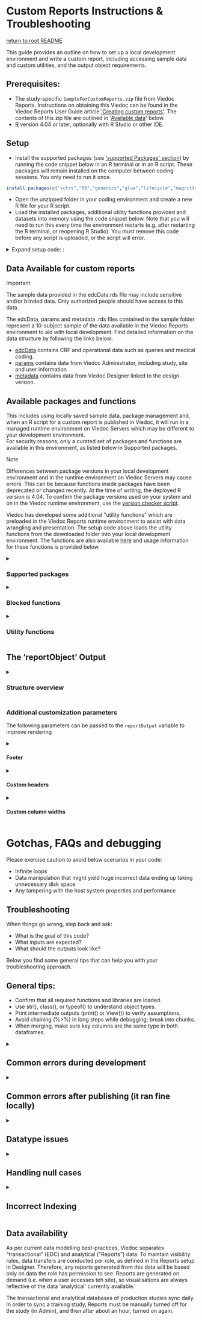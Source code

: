# Custom Reports Instructions & Troubleshooting
[return to root README](./README.md)

This guide provides an outline on how to set up a local development environment and write a custom report, including accessing sample data and custom utilities, and the output object requirements. 

## Prerequisites:
- The study-specific `SampleForCustomReports.zip` file from Viedoc Reports. Instructions on obtaining this Viedoc can be found in the Viedoc Reports User Guide article ['Creating custom reports'](https://help.viedoc.net/c/8a3600/6e9c82/). The contents of this zip file are outlined in '[Available data](#available-datavalid-inputs)'
 below. 
- [R](https://posit.co/downloads/) version 4.04 or later, optionally with R Studio or other IDE.

## Setup

- Install the supported packages (see ['supported Packages' section](#supported-packages)) by running the code snippet below in an R terminal or in an R script. These packages will remain installed on the computer between coding sessions. You only need to run it once.
```R
install.packages(c("vctrs","R6","generics","glue","lifecycle","magrittr","tibble","ellipsis","pillar","crayon","pkgconfig","tidyselect","purrr","Rcpp","tidyr","dplyr","rlang","lubridate","stringr","stringi","plotly","survival","xml2"))
```
- Open the unzipped folder in your coding environment and create a new R file for your R script.
- Load the installed packages, additional utility functions provided and datasets into memory using the code snippet below. Note that you will need to run this every time the environment restarts (e.g. after restarting the R terminal, or reopening R Studio). You must remove this code before any script is uploaded, or the script will error.

<details> <summary> Expand setup code: :</summary>

```R
library(vctrs)
library(R6)
library(generics)
library(glue)
library(lifecycle)
library(magrittr)
library(tibble)
library(ellipsis)
library(pillar)
library(crayon)
library(pkgconfig)
library(tidyselect)
library(purrr)
library(Rcpp)
library(tidyr)
library(dplyr)
library(rlang)
library(lubridate)
library(stringr)
library(stringi)
library(plotly)
library(survival)
library(xml2)

# setwd("C:\\Users\\SvenSvensson\\Downloads\\SampleForCustomReports") # typically not necessary in R Studio
source("utilityFunctions.R", local = T)
edcData <- readRDS("edcData.rds")
params <- readRDS("params.rds")
metadata <- readRDS("metadata.rds")
```
</details>

## Data Available for custom reports 

> [!Important]
> The sample data provided in the edcData.rds file may include sensitive and/or blinded data. Only authorized people should have access to this data.

The edcData, params and metadata .rds files contained in the sample folder represent a 10-subject sample of the data available in the Viedoc Reports environment to aid with local development. Find detailed information on the data structure by following the links below:
- [edcData](./data_obj/edcData.md) contains CRF and operational data such as queries and medical coding. 
- [params](./data_obj/params.md) contains data from Viedoc Administrator, including study, site and user information
- [metadata](./data_obj/metadata.md) contains data from Viedoc Designer linked to the design version.


## Available packages and functions

This includes using locally saved sample data, package management and, when an R script for a custom report is published in Viedoc, it will run in a managed runtime environment on Viedoc Servers which may be different to your development environment.  
For security reasons, only a curated set of packages and functions are available in this environment, as listed below in Supported packages. 

> [!Note]  
> Differences between package versions in your local development environment and in the runtime environment on Viedoc Servers may cause errors. This can be because functions inside packages have been deprecated or changed recently.
> At the time of writing, the deployed R version is 4.04. To confirm the package versions used on your system and on in the Viedoc runtime environment, use the [version checker script](../utils/version_checker.R).    

Viedoc has developed some additional "utility functions" which are preloaded in the Viedoc Reports runtime environment to assist with data wrangling and presentation. The setup code above loads the utility functions from the downloaded folder into your local development environment. The functions are also available [here](../utils/utilityFunctions.R) and usage information for these functions is provided below. 

<details> <summary><h3> Supported packages </h3></summary>
    
- vctrs  <br>
- R6  <br>
- generics  <br>
- glue  <br>
- lifecycle  <br>
- magrittr  <br>
- tibble  <br>
- ellipsis  <br>
- pillar  <br>
- crayon  <br>
- pkgconfig  <br>
- tidyselect  <br>
- purrr  <br>
- Rcpp  <br>
- tidyr  <br>
- dplyr  <br>
- rlang  <br>
- lubridate  <br>
- stringr  <br>
- stringi  <br>
- plotly  <br>
- survival  <br>
- xml2  <br>
</details>

<details><summary><h3>Blocked functions</h3></summary>
    
- system <br>
- system2 <br>
- dir.create <br>
- library <br>
- require <br>
- Sys.sleep <br>
- unlink <br>
- file.remove <br>
- file.rename <br>
- tempdir <br>
- detach <br>
- file.copy <br>
- file.create <br>
- file.append <br>
- setwd <br>

> Newly blocked (Viedoc 4.84):
> - source  <br>
> - readLine  <br>
> - scan  <br>
> - readChar  <br>
> - readBin  <br>
> - read.table  <br>
> - read.delim  <br>
> - read.delim2  <br>
> - read.csv  <br>
> - read.csv2  <br>
> - pipe  <br>
> - exec  <br>
> - exec_wait  <br>
> - exec_background  <br>
> - exec_internal  <br>
> - ps  <br>

> Temporarily blocked (Viedoc 4.84), but will be unblocked in 4.85 release  
> - run  <br>
> - process$new  <br>
> - get  <br>
> - do.call  <br>
> - eval  <br>
> - parse  <br>
> - assign  <br>
> - match.fun  <br>
> - call2  <br>
> - evalq  <br>
> - with  <br>
> - getFromNamespac <br>

</details>

<details><summary><h3>Utility functions</h3></summary>  

<details><summary>isValid </summary>  
    
```R
isValid(x)
```

- Purpose: Check whether a value is valid
- Input parameters: any
- Returns logical: 
  - TRUE: 
    - 1. 
      - is not atomic
    - 2. OR
      - is atomic AND 
      - is not null AND 
      - all is not NA AND 
      - is not character or logical when vector contains no empty strings, omitting NA
  - FALSE: 
    - 1. 
      - is atomic AND 
      - is null 
    - 2. OR
      - is atomic AND 
      - is not null AND 
      - all is NA 
    - 3. OR
      - is atomic AND 
      - is not null AND 
      - all is not NA AND
      - is character OR Logical AND vector contains no empty strings when omitting NA

</details>

<details><summary>validLevels </summary>  
    
```R
validLevels(vec, type = "", decreasing = T)
```

- Purpose: Get unique values in a character vector or factor. If the input argument is a factor, unique levels are extracted while dropping the levels that are not present in the input
- Input params:
  - Vec - the character vector or factor from which the unique values should be extracted
  - Type 
     - if type is left blank, the result is sorted alphabetically.
     - if type == 'frequency', the result is sorted based on the frequency of the individual values in the input vector
  - Decreasing 
    - if type is blank, this value is ignored. 
    - If type == "frequency", then this value is used to identify the sort order of the frequency
- Return object
  - if type == "" & input is a factor, returns levels(vec)[levels(vec) %in% unique(vec)]
  - if type == "" & input is not a factor, returns sort(unique(vec))
  - if type == "frequency", returns names(sort(table(vec)[table(vec)!=0], decreasing = decreasing))
  - else returns character(0)

</details>
<details><summary>prepareDataForDisplay</summary>  
    
```R
prepareDataForDisplay(data, forceFactor = c(), forceCharacter = c(), blankText = "(blank)", retainFactor = c()
```

- Purpose: Prepare the data.frame for optimal display via the DT package
- Input parameters:
  - Data - data.frame that should be prepared for display 
  - ForceFactor 
    - a character vector of column names that should be forced as factor field.
    - This can be used to force SiteCode into character, without which it would default to numeric.
    - This will help in an optimal filtering feature for the numeric columns (dropdown instead of range filter)
  - forceCharacter - a character vector of column names that should be forced as character field. 
    - Similar usage as forceFactor where there is a need to force a numeric field into character, but not factorize the data
    - If the column is not listed in this parameter, and if the data contains only numeric value, then the column will be rendered as numeric
  - blankText - value provided in this parameter will be used to replace blank values
  - retainFactor 
    - The function will by default reapply factorization for all the factor fields, character fields (that are not part of forceCharacter),a nd fields that are listed in forceFactor. Hence, for fields that should not lose its assigned factor levels should be listed in this field
- output: data.frame (or same as input data object)

</details>
<details><summary>setNAtoBlank</summary>  

```R
setNAtoBlank(data, replaceWithText = "", forceCharacter = c()
```

- Purpose: Remove all NA fields and replace them with blank or substitute text
- Input parameters
  - data - input data.frame
  - replaceWithText - Substitute text to be used as replacement for blank values
  - forceCharacter - a characer vector of columns names that should be forced to character type instead of numeric
- Output: data.frame

</details>
<details><summary>getLabel</summary>  

```R
getLabel(data)
```    
   
- Purpose: Get the column labels of a data.frame as character vector
- Input parameters: 
  - data - input data.frame
- Output: character vector

</details>
<details><summary>setLabel</summary>  

```R
setLabel(data, labels)
```   

- Purpose: Set the column labels of a data.frame
- Input parameters: 
  - data - input data.frame
- Labels - a list of column labels. The number of columns in the data and the count of labels provided in this parameter should match
- Output: data.frame

</details>
<details><summary>getColumnDefs</summary>  

```R
getColumnDefs(colwidths = NA, data = NA, alignRight = NA, alignLeft = NA, alignCenter = NA)
```

- Purpose: Provide an easy way to define column widths for report outputs. Uses DT package
- Parameters:
  - colwidths - a numeric vector of column widths in pixels. Length of this parameter should match the count of columns in the data for which this will be used. This parameter is ignored if data is provided
  - data - if data if provided, then the column width is calculated based on the data
  - alignRight - a numeric vector of column numbers that should be right-aligned in display
  - alignLeft - a numeric vector of column numbers that should be left-aligned in display
  - alignCenter - a numeric vector of column numbers that should be center-aligned in display
  - NOTE: While using alignRight, alignLeft, or alignCenter, it is suggested to also include colwidths or data parameter for optimal result
- Output: list of column definitions as described in DT package.

</details>
</details>

## The ‘reportObject’ Output 


<details><summary><h3>Structure overview<h3/></summary>

A variable referenced as ‘reportObject’ must be specified in the R script. This object will be used to render the custom reports.
` reportObject’ must be a list of lists - each indexed/named value in the top-level list is itself an indexed list that represents a ‘sub-report’. The index for each sub-report is used as the ‘title’ of the sub-report.
A sub-report contains either a table or a graph object to be rendered. Only one sub-report is visible at a time in Viedoc Reports, and If more than one sub-report is included (i.e. the reportOutput list contains more than one item), a drop-down menu becomes available, populated with the sub-report titles.
Each sub-report list must contain specific indexes/names for the values, as they are used to understand what objects to render. 
- if the object is a table, it must be a data.frame() object labelled "data". 
- if the object is a graph, it must be a plot_ly() object labelled "plot". 
The pseudocode below gives an idea of the structure and the data types required, and additional examples provide information on optional parameters.

```
reportOutput <- list(
"My First Table Report" = list(
    "data"=df
    OR:     
    footer=list(text = "", displayOnly=FALSE),   # Optional
     header= # Optional argument
list
                          firstLevel = c('col1-3', 'col1-3', 'col1-3', 'col4'),
                          secondLevel = c('col1', 'col2', 'col3', 'col4') # Optional for header item
)
    OPTIONAL: columnDefs=getColumnDefs() # see util function below
  ),
"My Plot Report" = list(
    "plot=plot_ly(df),
    footer=list(text = "", displayOnly=FALSE)  # Optional
  ),
"My Second Table Report" = list(
    "data"=…)
)

```

An example of a single table output: 
```R 
reportOutput <- list("Name of output" = list("data" = data.frame()))
``` 

An example of a single graph output: 
```R 
reportOutput <- list("Name of output" = list("data" = plot_ly()))

An example of two outputs:
```R 
reportOutput <- list(
                   "Name of first output" = list("data" = data.frame()),
                   "Name of second output" = list("data" = data.frame())
                 )
```

Two outputs (one data frame and another plotly)
```R 
reportOutput <- list(
                  "Name of first output" = list("data" = data.frame()),
                  "Name of second output" = list("plot" = plot_ly())
                )
```

> [!NOTE] 
> - Custom report supports only plot_ly plots. Please refer to https://plotly.com/r/reference/ for help on plotly plots.
>- Using words other than “data” or “plot” will result in error

</details>

### Additional customization parameters

The following parameters can be passed to the `reportOutput` variable to improve rendering

<details><summary><h4> Footer </h4></summary>

A footer to the output table can be included as given in the below example:

```R 
reportOutput <- list("by Country" = list("data" = data.frame(), footer =list(text = "Additional notes to the table", displayOnly = TRUE)))
```

The footer text can include HTML tags. 
eg. `"This footer text <strong>emphasizes</strong> a word"` renders like this: "This footer text <strong>emphasizes</strong> a word"
- `displayOnly` - an optional logical parameter that affects how the custom report behaves on download. If not specified, defaults to FALSE.
- If `TRUE`, the footer will be displayed, but ignored when the report is downloaded. 
- If `FALSE`, the footer will be included in the download.
For a plot output, if "`displayOnly = FALSE`", then please use plotly `bottommargin` (refer the example code below) to sufficiently display the note in the plot
</details>
<details><summary><h4> Custom headers </h4></summary>

Normally, the data.frame column labels will be used as table header. However, the column labels can be overridden using the header feature as given below:
```R 
newHeader <- list(firstLevel = c("Study", "Country", "Site Code", "SiteName", "Subject", "Screened", "Enrolled", "Candidate", "Ongoing","Completed", "Withdrawn"))
reportOutput <- list("by Country" = list("data" = data.frame(), header =newHeader))
```
Two levels of header can be set for a table as given below:
```R
 twoLevelHeader <- list(
   firstLevel = c("Column 1", "Column 2", rep("Covers Columns 3, 4, 5", 3), "Column 6", "Column 7", rep("Covers Columns 8, 9", 2)),
   secondLevel = c("Column 3", "Column 4", "Column 5", "Column 8", "Column 9")
 )
 reportOutput <- list("by Country" = list("data" = data.frame(), header = twoLevelHeader))
```

The above code will render a header as shown below:

```
--------------------------------------------------------------------------------------------------
                    |     Covers Columns 3, 4, 5     |                     | Covers Columns 8, 9 | 
-------------------------------------------------------------------------------------------------
Column 1 | Column 2 | Column 3 | Column 4 | Column 5 | Column 6 | Column7 | Column 8 | Column 9 | 
-------------------------------------------------------------------------------------------------
```

A single-level header can include HTML tags. 

> [!CAUTION]
> If the wrong number of names are provided for the header parameter, it will revert to the labels included in the table.
</details>

<details><summary><h4> Custom column widths </h4></summary>
The column width can be defined for all or selected columns as give below: 

```R
df <- data.frame() # Output data

widths <- rep(0, ncol(df)) # set all columns to auto width
widths[2] <- 105 # Set 2nd column to 105 px
widths[5] <- 90 # Set 5th column to 90 px
widths[6:11] <- 60 # Set columns 6 to 11 to 60 px

newcolumnDefs <- getColumnDefs(colwidths = widths)

reportOutput <- list(
  "by Country" = list("data" = df, columnDefs =newcolumnDefs)
  )
```
</details>

# Gotchas, FAQs and debugging

Please exercise caution to avoid below scenarios in your code:

- Infinite loops
- Data manipulation that might yield huge incorrect data ending up taking unnecessary disk space
- Any tampering with the host system properties and performance

## Troubleshooting

When things go wrong, step back and ask:
- What is the goal of this code?
- What inputs are expected?
- What should the outputs look like?

Below you find some general tips that can help you with your troubleshooting approach.

## General tips:
- Confirm that all required functions and libraries are loaded.
- Use str(), class(), or typeof() to understand object types.
- Print intermediate outputs (print() or View()) to verify assumptions.
- Avoid chaining (%>%) in long steps while debugging; break into chunks.
- When merging, make sure key columns are the same type in both dataframes.

<details><summary><H2>Common errors during development</H2></summary>
<details><summary><H3>Error: No Package Found</H3></summary>

``` R
Error in library(R6) : there is no package called 'R6'
```
Cause: 
You have not installed the packages. Each package must be installed the first time you work in an R environment.

Fix: see [Setup](./dev_guide.md#setup) above
``` R
install.packages("R6")
```


</details>
<details><summary><H3>Error: Cannot Open File</H3></summary>

``` R
> In file(filename, "r", encoding = encoding) :
>   cannot open file 'utilityFunctions.R': No such file or directory
```
(Likely) cause:
The R terminal is not using the correct directory as the 'working directory'

Fix:
> Ensure that you substitute in the correct path to your R files
```R
setwd("C:\\Users\\JackSpratt\\Downloads\\SampleForCustomReports")
```

</details>
<details><summary><H3>Error: subscript out of bounds</H3></summary>

``` R
> Error in vec[4] : subscript out of bounds
```
Explanation: You tried to access the 4th element of a 3-element vector.
See 
(Likely) cause:
The column or row that you are trying to get doesn't exist. You may be calling the [n+1]th item in a list that is n items long, or using an incorrect column name.


</details>
<details><summary><H3>Error: object of type ‘closure’ is not subsettable</H3></summary>
 
``` R
Error in mean[1] : object of type 'closure' is not subsettable
```
Possible cause:
Cause: A typo (e.g., forgot to add parentheses or had a name clash with a function) resulted in an object being interpreted as a function.

Possible cause: You overrode the built-in mean function with a custom function, then tried to index it as if it were a list or vector. (see [Incorrect Indexing](./dev_guide.md#incorrect-indexing-) below)
Example:
``` R
mean <- function(x) x + 1
mean[1]
```

</details></details>
<details><summary><H2>Common errors after publishing (it ran fine locally) </H2></summary>
Differences to consider besides the functions available those relating to the additional data available in the production environment, specifically with respect to additional/nonstandard datatypes and data and data labels from earlier design versions.

<details><summary><H3>Error: Could not find function</H3></summary>
 
Error:
``` R
> Could not find function "..."
```
(Likely) cause:
You are using a package or function other than ones that are supported by Viedoc Custom Report (see [Supported Packages](https://github.com/viedoc/custom-reports/blob/syllybelle-prune-contents/docs/dev_guide.md#-supported-packages-) above).
Alternatively, you may be using a different version of a package that is supported. Upload [this utility script](https://github.com/viedoc/custom-reports/blob/main/utils/version_checker.R) as a Custom Report to see the package versions that are used by Viedoc Reports.

Fix:
Find an alternative function to achieve the same result, if possible.

</details>
<details><summary><H3>Error: uses the forbidden function</H3></summary>
 
Error:
```R
Custom report code uses the forbidden functions (library). Please check and upload the code again.
```
(Likely) cause:
You have forgotten to comment out or delete the development environment setup code.

Fix:
Ensure any code included to load packages and data is commented out. Check the list of [Forbidden Functions](./dev_guide.md#blocked-functions) above to make sure you're not using a blocked function in your code.

</details>
<details><summary><H3>Error: no applicable method function</H3></summary>

Error:
``` R
no applicable method for [...] applied to an object of class "NULL"
```
(Possible) cause: 
The input form requested contains no data or does not exist.

Fix:
- Ensure there is data for the forms used, and that you are not filtering out all valid cases (see [Handling null cases](https://github.com/viedoc/custom-reports/blob/syllybelle-prune-contents/docs/dev_guide.md#handling-null-cases-) below). Add null checks to your code, to prevent errors if there are no cases
- Confirm that you are not indexing a non-existent column (see [Incorrect Indexing](https://github.com/viedoc/custom-reports/blob/syllybelle-prune-contents/docs/dev_guide.md#incorrect-indexing-) below.)
- Confirm that datatypes are explicitly handled. Production data may introduce new datatypes that are not present in the data sample.

</details>
</details>

<details><summary><h2>Datatype issues </h2></summary>
Datatype issues can often be very insidious, as they can fail 'silently', or masquerade  as other issues.
For example, a mismatch in conditional logic can cause incorrect filtering:
 
 ```R
df <- data.frame(id = c(1, 2, 3), name = c("Alice", "Bob", "Carol"))
df %>% filter(id == "2")  # returns no rows
```

Joining dataframes with mismatched columns can also be an issue.
```R
df1 <- data.frame(id = 1:3)  # integers
df2 <- data.frame(id = c("1", "2", "3"))  # character

inner_join(df1, df2, by = "id")  # returns null
```


 
### Get value from a dataframe as a string
R will return a factor or numeric by default, depending on how the dataframe was created. To ensure a string, use `paste0()` or `as.character()`.

 ```R
item_id <- paste0(df$itemId[1])  # Ensures value is string
# alternatively:
item_id <- as.character(df$itemId[1])

```

### Convert DataFrame Columns to Specific Types
Sometimes, especially after reading from CSVs or APIs, the data types may not be what you expect. Use `mutate(across(...))` for converting multiple columns:
```R
df <- df %>%
  mutate(across(everything(), as.character))  # or as.numeric, as.factor, etc.
```
Use `str(df)` or `glimpse(df)` to confirm column types.

</details>
<details><summary><h2>Handling null cases </h2></summary>

Certain functions will raise errors if they receive a NULL value, instead of an empty dataframe or list. This can often be an issue in Viedoc Reports, but not in your local environment.

It's important to note that if no forms have been completed, they will not be represented in the dataset, so for example, if no adverse events have occurred, `edcData$Forms$AE` will return null.

The way to fix this issue is to create a default object to return.

### Return text if no data is available

 ```R
# example 1: if/else logic
emptyReport <- list("data" = data.frame(EmptyOutput = "No valid subjects."))
valid_subjects  <- edcData$Forms$DM %>% filter(DMSEX != "F")
if (nrow(valid_subjects)> 0 && 
  !is.null(valid_subjects) 
) {
 # ...
} else reportOutput <- list("No report" = emptyReport))

# example 2: functional
generate_output_object <- function() {
  valid_subjects  <- edcData$Forms$DM %>% filter(DMSEX != "F")
  emptyReport <- list("data" = data.frame(EmptyOutput = "No data available."))
  if (
    is.null(valid_subjects) ||
      nrow(valid_subjects)==0 
   ) return(list("No reports" = emptyReport))
  # ...
}

reportOutput <- generate_output_object()

```

### Return NA value if source dataframe is empty

 ```R
myFunction <- function(df)
default_value <- NA_character_
if (nrow(df) == 0) {
    return(default_value)
  }
```

### Return empty dataframe if source dataframe is null or empty

 ```R
if(is.null(ae_data) || nrow(ae_data)==0){
  ae_data <- data.frame(matrix(ncol = 6, nrow = 0)) %>%
    mutate(across(!item_3, as.character))
  colnames(ae_data) <- c("SubjectId","SiteName","item_1","item_2","item_3",)
}
```

### Get value based on another column if exists

```R
first_value <- default_value

if(!is.null(df) && nrow(df) > 0){
  if (id_value %in% df$id_column){
    values_where_true <- df %>%
      filter(id_column == id_value) %>%
      select(value_column)
    first_value <- paste0(
      values_where_true[
        order(values_where_true$date_column, decreasing = FALSE),
      ][1]
    )
  }
}
```

</details>
<details><summary><h2>Incorrect Indexing </h2></summary>

Indexing errors are extremely common in R and often result in confusing or misleading behavior.
### Subscript Out of Bounds
This happens when you attempt to access an index that doesn’t exist.

```R
vec <- c(1, 2, 3)
vec[4]  # Error: subscript out of bounds
```
Fix:
Always check the length of your vector or the number of rows/columns:
```R
if (length(vec) >= 4) {
  value <- vec[4]
}
```

### returning a one-row dataframe instead of a value (or vice versa))

- `[[` extracts a single element as a value
- `[` returns a subset of the object (e.g., a one-row dataframe)

```R
df[1]       # returns a one-column dataframe
df[[1]]     # returns the actual values from the first column
```

Accessing Non-existent Columns

```R
df$nonexistent_column  # returns NULL
df[["nonexistent_column"]]  # returns NULL, but can error in some contexts
```
Avoid silent errors by validating column names:

```R

if ("target_column" %in% colnames(df)) {
  val <- df[["target_column"]]
}
```

</details>


## Data availability

As per current data modelling best-practices, Viedoc separates "transactional" (EDC) and analytical ("Reports") data. 
To maintain visibility rules, data transfers are conducted per role, as defined in the Reports setup in Designer. Therefore, any reports generated from this data will be based only on data the role has permission to see. 
Reports are generated on demand (i.e. when a user accesses teh site), so visualisations are always reflective of the data 'analytical' currently available.'

The transactional and analytical databases of production studies sync daily. In order to sync a training study, Reports must be manually turned off for the study (in Admin), and then after about an hour, turned on again.
